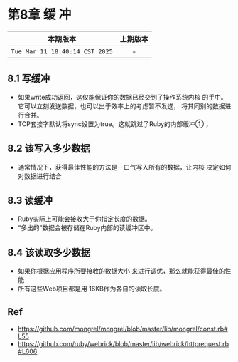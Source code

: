 # 第8章 缓 冲

|本期版本| 上期版本
|:---:|:---:
`Tue Mar 11 18:40:14 CST 2025` | -

## 8.1 写缓冲

* 如果write成功返回，这仅能保证你的数据已经交到了操作系统内核 的手中。它可以立刻发送数据，也可以出于效率上的考虑暂不发送， 将其同别的数据进行合并。
* TCP套接字默认将sync设置为true。这就跳过了Ruby的内部缓冲① ，

## 8.2 该写入多少数据

* 通常情况下，获得最佳性能的方法是一口气写入所有的数据，让内核 决定如何对数据进行结合

## 8.3 读缓冲

* Ruby实际上可能会接收大于你指定长度的数据。
* “多出的”数据会被存储在Ruby内部的读缓冲区中。

## 8.4 该读取多少数据

* 如果你根据应用程序所要接收的数据大小 来进行调优，那么就能获得最佳的性能
* 所有这些Web项目都是用 16KB作为各自的读取长度。


## Ref

* <https://github.com/mongrel/mongrel/blob/master/lib/mongrel/const.rb#L55>
* <https://github.com/ruby/webrick/blob/master/lib/webrick/httprequest.rb#L606>
